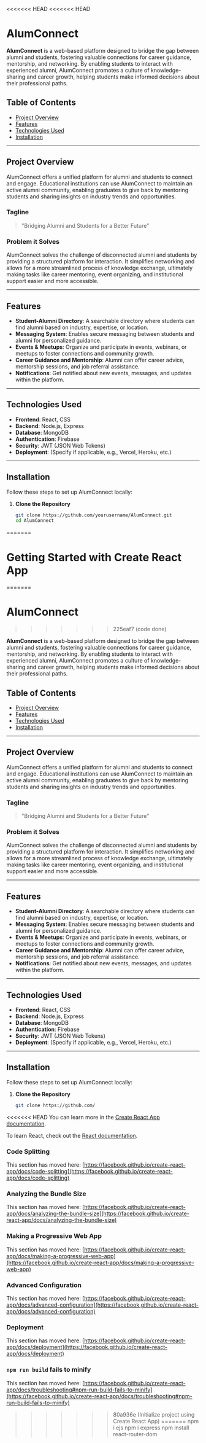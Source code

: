 <<<<<<< HEAD
<<<<<<< HEAD
# AlumConnect

**AlumConnect** is a web-based platform designed to bridge the gap between alumni and students, fostering valuable connections for career guidance, mentorship, and networking. By enabling students to interact with experienced alumni, AlumConnect promotes a culture of knowledge-sharing and career growth, helping students make informed decisions about their professional paths.

## Table of Contents

- [Project Overview](#project-overview)
- [Features](#features)
- [Technologies Used](#technologies-used)
- [Installation](#installation)

---

## Project Overview

AlumConnect offers a unified platform for alumni and students to connect and engage. Educational institutions can use AlumConnect to maintain an active alumni community, enabling graduates to give back by mentoring students and sharing insights on industry trends and opportunities.

### Tagline
> "Bridging Alumni and Students for a Better Future"

### Problem it Solves
AlumConnect solves the challenge of disconnected alumni and students by providing a structured platform for interaction. It simplifies networking and allows for a more streamlined process of knowledge exchange, ultimately making tasks like career mentoring, event organizing, and institutional support easier and more accessible.

---

## Features

- **Student-Alumni Directory**: A searchable directory where students can find alumni based on industry, expertise, or location.
- **Messaging System**: Enables secure messaging between students and alumni for personalized guidance.
- **Events & Meetups**: Organize and participate in events, webinars, or meetups to foster connections and community growth.
- **Career Guidance and Mentorship**: Alumni can offer career advice, mentorship sessions, and job referral assistance.
- **Notifications**: Get notified about new events, messages, and updates within the platform.

---

## Technologies Used

- **Frontend**: React, CSS
- **Backend**: Node.js, Express
- **Database**: MongoDB
- **Authentication**: Firebase
- **Security**: JWT (JSON Web Tokens)
- **Deployment**: (Specify if applicable, e.g., Vercel, Heroku, etc.)

---

## Installation

Follow these steps to set up AlumConnect locally:

1. **Clone the Repository**
   ```bash
   git clone https://github.com/yourusername/AlumConnect.git
   cd AlumConnect
=======
# Getting Started with Create React App
=======
# AlumConnect
>>>>>>> 225eaf7 (code done)

**AlumConnect** is a web-based platform designed to bridge the gap between alumni and students, fostering valuable connections for career guidance, mentorship, and networking. By enabling students to interact with experienced alumni, AlumConnect promotes a culture of knowledge-sharing and career growth, helping students make informed decisions about their professional paths.

## Table of Contents

- [Project Overview](#project-overview)
- [Features](#features)
- [Technologies Used](#technologies-used)
- [Installation](#installation)

---

## Project Overview

AlumConnect offers a unified platform for alumni and students to connect and engage. Educational institutions can use AlumConnect to maintain an active alumni community, enabling graduates to give back by mentoring students and sharing insights on industry trends and opportunities.

### Tagline
> "Bridging Alumni and Students for a Better Future"

### Problem it Solves
AlumConnect solves the challenge of disconnected alumni and students by providing a structured platform for interaction. It simplifies networking and allows for a more streamlined process of knowledge exchange, ultimately making tasks like career mentoring, event organizing, and institutional support easier and more accessible.

---

## Features

- **Student-Alumni Directory**: A searchable directory where students can find alumni based on industry, expertise, or location.
- **Messaging System**: Enables secure messaging between students and alumni for personalized guidance.
- **Events & Meetups**: Organize and participate in events, webinars, or meetups to foster connections and community growth.
- **Career Guidance and Mentorship**: Alumni can offer career advice, mentorship sessions, and job referral assistance.
- **Notifications**: Get notified about new events, messages, and updates within the platform.

---

## Technologies Used

- **Frontend**: React, CSS
- **Backend**: Node.js, Express
- **Database**: MongoDB
- **Authentication**: Firebase
- **Security**: JWT (JSON Web Tokens)
- **Deployment**: (Specify if applicable, e.g., Vercel, Heroku, etc.)

---

## Installation

Follow these steps to set up AlumConnect locally:

1. **Clone the Repository**
   ```bash
   git clone https://github.com/

<<<<<<< HEAD
You can learn more in the [Create React App documentation](https://facebook.github.io/create-react-app/docs/getting-started).

To learn React, check out the [React documentation](https://reactjs.org/).

### Code Splitting

This section has moved here: [https://facebook.github.io/create-react-app/docs/code-splitting](https://facebook.github.io/create-react-app/docs/code-splitting)

### Analyzing the Bundle Size

This section has moved here: [https://facebook.github.io/create-react-app/docs/analyzing-the-bundle-size](https://facebook.github.io/create-react-app/docs/analyzing-the-bundle-size)

### Making a Progressive Web App

This section has moved here: [https://facebook.github.io/create-react-app/docs/making-a-progressive-web-app](https://facebook.github.io/create-react-app/docs/making-a-progressive-web-app)

### Advanced Configuration

This section has moved here: [https://facebook.github.io/create-react-app/docs/advanced-configuration](https://facebook.github.io/create-react-app/docs/advanced-configuration)

### Deployment

This section has moved here: [https://facebook.github.io/create-react-app/docs/deployment](https://facebook.github.io/create-react-app/docs/deployment)

### `npm run build` fails to minify

This section has moved here: [https://facebook.github.io/create-react-app/docs/troubleshooting#npm-run-build-fails-to-minify](https://facebook.github.io/create-react-app/docs/troubleshooting#npm-run-build-fails-to-minify)
>>>>>>> 80a936e (Initialize project using Create React App)
=======
   npm i ejs
   npm i express
   npm install react-router-dom
